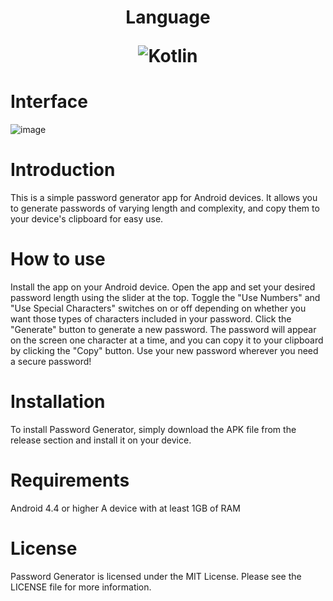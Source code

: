 
<h1 align="center">Language
 
 ![Kotlin](https://img.shields.io/badge/kotlin-%237F52FF.svg?style=for-the-badge&logo=kotlin&logoColor=white)
 
 # Interface
 
![image](https://user-images.githubusercontent.com/69369034/221321601-654b4e1c-5241-4d1e-abf8-ebd45d755bc4.png)

  
# Introduction
This is a simple password generator app for Android devices. It allows you to generate passwords of varying length and complexity, and copy them to your device's clipboard for easy use.

# How to use
Install the app on your Android device.
Open the app and set your desired password length using the slider at the top.
Toggle the "Use Numbers" and "Use Special Characters" switches on or off depending on whether you want those types of characters included in your password.
Click the "Generate" button to generate a new password. The password will appear on the screen one character at a time, and you can copy it to your clipboard by clicking the "Copy" button.
Use your new password wherever you need a secure password!

# Installation
To install Password Generator, simply download the APK file from the release section and install it on your device.

# Requirements
Android 4.4 or higher
A device with at least 1GB of RAM

# License
Password Generator is licensed under the MIT License. Please see the LICENSE file for more information.
